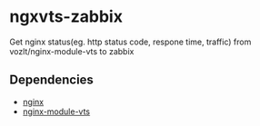 # ngxvts-zabbix
Get nginx status(eg. http status code, respone time, traffic) from vozlt/nginx-module-vts to zabbix

## Dependencies
* [nginx](http://nginx.org)
* [nginx-module-vts](https://github.com/vozlt/nginx-module-vts)
